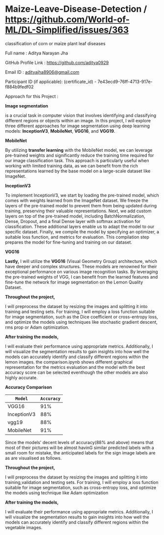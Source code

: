 # Maize-Leave-Disease-Detection /  https://github.com/World-of-ML/DL-Simplified/issues/363
classification of corn or maize plant leaf diseases

Full name : Aditya Narayan Jha

GitHub Profile Link : https://github.com/aditya0929

Email ID : adityajha8906@gmail.com

Participant ID (if applicable): (certificate_id) - 7e43ecd9-76ff-4713-917e-f884b9fedf02

Approach for this Project :

**Image segmentation**

is a crucial task in computer vision that involves identifying and classifying different regions or objects within an image. In this project, I will explore three different approaches for image segmentation using deep learning models: **InceptionV3**, **MobileNet**, **VGG16**, and **VGG19**.

**MobileNet** 

By utilizing **transfer learning** with the MobileNet model, we can leverage pre-trained weights and significantly reduce the training time required for our image classification task. This approach is particularly useful when working with limited training data, as we can benefit from the rich representations learned by the base model on a large-scale dataset like ImageNet.

**InceptionV3**

To implement InceptionV3, we start by loading the pre-trained model, which comes with weights learned from the ImageNet dataset. We freeze the layers of the pre-trained model to prevent them from being updated during training, preserving their valuable representations. Next, we add custom layers on top of the pre-trained model, including BatchNormalization, Dense, Dropout, and a final Dense layer with softmax activation for classification. These additional layers enable us to adapt the model to our specific dataset. Finally, we compile the model by specifying an optimizer, a suitable loss function, and metrics for evaluation. This compilation step prepares the model for fine-tuning and training on our dataset.

**VGG16**

**Lastly,** I will utilize the **VGG16** (Visual Geometry Group) architecture, which have deeper and complex structures. These models are renowned for their exceptional performance on various image recognition tasks. By leveraging the pre-trained weights of VGG, I can benefit from the learned features and fine-tune the network for image segmentation on the Lemon Quality Dataset.



**Throughout the project,** 

I will preprocess the dataset by resizing the images and splitting it into training and testing sets. For training, I will employ a loss function suitable for image segmentation, such as the Dice coefficient or cross-entropy loss, and optimize the models using techniques like stochastic gradient descent, rms prop or Adam optimization.

**After training the models,**

I will evaluate their performance using appropriate metrics. Additionally, I will visualize the segmentation results to gain insights into how well the models can accurately identify and classify different regions within the lemon images.
the comparison.ipynb shows different graphical representation for the metrics evaluation and the model with the best accuracy score can be selected eventhough the other models are also highly accurate.


**Accuracy Comparison**

| `Model`  | `Accuracy` |
|--------|----------|
| VGG16  |   91%    |
| InceptionV3 | 88% |
| vgg19 | 88% |
| MobileNet | 91% |

Since the models' decent levels of accuracy(88% and above) means that most of their pictures will be almost havinG similar predicted labels with a small room for mistake, the anticipated labels for the sign image labels are as are visualised as follows.

**Throughout the project,** 

I will preprocess the dataset by resizing the images and splitting it into training,validation and testing sets. For training, I will employ a loss function suitable for image segmentation, such as cross-entropy loss, and optimize the models using technique like  Adam optimization

**After training the models,**

I will evaluate their performance using appropriate metrics. Additionally, I will visualize the segmentation results to gain insights into how well the models can accurately identify and classify different regions within the vegetable images.

